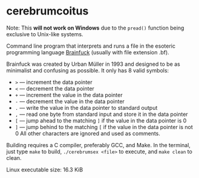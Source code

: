 # cerebrumcoitus

Note: This **will not work on Windows** due to the `pread()` function being exclusive to Unix-like systems.

Command line program that interprets and runs a file in the esoteric programming language [Brainfuck](https://en.wikipedia.org/wiki/Brainfuck) (usually with file extension .bf).

Brainfuck was created by Urban Müller in 1993 and designed to be as minimalist and confusing as possible. It only has 8 valid symbols:
* `>` — increment the data pointer
* `<` — decrement the data pointer
* `+` — increment the value in the data pointer
* `-` — decrement the value in the data pointer
* `.` — write the value in the data pointer to standard output
* `,` — read one byte from standard input and store it in the data pointer
* `[` — jump ahead to the matching `]` if the value in the data pointer is 0
* `]` — jump behind to the matching `[` if the value in the data pointer is not 0
All other characters are ignored and used as comments.

Building requires a C compiler, preferably GCC, and Make. In the terminal, just type `make` to build, `./cerebrumsex <file>` to execute, and `make clean` to clean.

Linux executable size: 16.3 KiB
